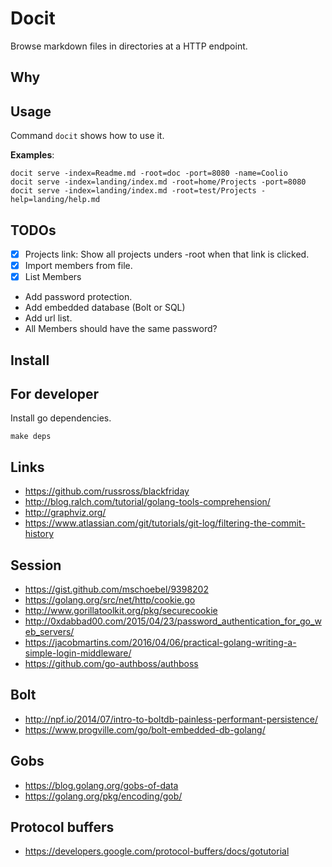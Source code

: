 # Docit
Browse markdown files in directories at a HTTP endpoint.

## Why

## Usage
Command `docit` shows how to use it.

**Examples**:
```
docit serve -index=Readme.md -root=doc -port=8080 -name=Coolio
docit serve -index=landing/index.md -root=home/Projects -port=8080
docit serve -index=landing/index.md -root=test/Projects -help=landing/help.md
```

## TODOs
 - [x] Projects link: Show all projects unders -root when that link is clicked.
 - [x] Import members from file.
 - [x] List Members
 - Add password protection.
 - Add embedded database (Bolt or SQL)
 - Add url list.
 - All Members should have the same password?

## Install

## For developer

Install go dependencies.
```
make deps
```

## Links
* https://github.com/russross/blackfriday
* http://blog.ralch.com/tutorial/golang-tools-comprehension/
* http://graphviz.org/
* https://www.atlassian.com/git/tutorials/git-log/filtering-the-commit-history

## Session
* https://gist.github.com/mschoebel/9398202
* https://golang.org/src/net/http/cookie.go
* http://www.gorillatoolkit.org/pkg/securecookie
* http://0xdabbad00.com/2015/04/23/password_authentication_for_go_web_servers/
* https://jacobmartins.com/2016/04/06/practical-golang-writing-a-simple-login-middleware/
* https://github.com/go-authboss/authboss

## Bolt
* http://npf.io/2014/07/intro-to-boltdb-painless-performant-persistence/
* https://www.progville.com/go/bolt-embedded-db-golang/

## Gobs
* https://blog.golang.org/gobs-of-data
* https://golang.org/pkg/encoding/gob/

## Protocol buffers
* https://developers.google.com/protocol-buffers/docs/gotutorial
